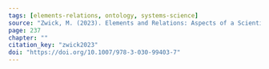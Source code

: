 ```yaml
---
tags: [elements-relations, ontology, systems-science]
source: "Zwick, M. (2023). Elements and Relations: Aspects of a Scientific Metaphysics (Vol. 35). Springer International Publishing."
page: 237
chapter: ""
citation_key: "zwick2023"
doi: "https://doi.org/10.1007/978-3-030-99403-7"
---
```


